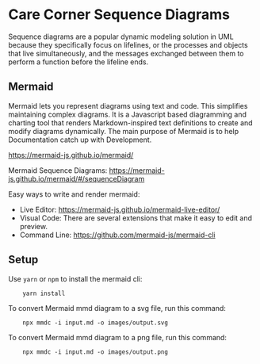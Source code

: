 # Care Corner Sequence Diagrams

Sequence diagrams are a popular dynamic modeling solution in UML because they
specifically focus on lifelines, or the processes and objects that live
simultaneously, and the messages exchanged between them to perform a function
before the lifeline ends.

## Mermaid

Mermaid lets you represent diagrams using text and code. This simplifies
maintaining complex diagrams. It is a Javascript based diagramming and
charting tool that renders Markdown-inspired text definitions to create
and modify diagrams dynamically. The main purpose of Mermaid is to help
Documentation catch up with Development.

https://mermaid-js.github.io/mermaid/

Mermaid Sequence Diagrams: https://mermaid-js.github.io/mermaid/#/sequenceDiagram


Easy ways to write and render mermaid:

* Live Editor: https://mermaid-js.github.io/mermaid-live-editor/
* Visual Code: There are several extensions that make it easy to edit and preview.
* Command Line: https://github.com/mermaid-js/mermaid-cli


## Setup

Use `yarn` or `npm` to install the mermaid cli:

        yarn install


To convert Mermaid mmd diagram to a svg file, run this command:

        npx mmdc -i input.md -o images/output.svg

To convert Mermaid mmd diagram to a png file, run this command:

        npx mmdc -i input.md -o images/output.png
